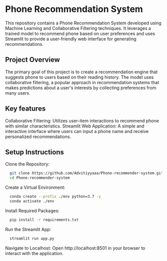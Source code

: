 
# Phone Recommendation System

This repository contains a Phone Recommendation System developed using Machine Learning and Collaborative Filtering techniques. It leverages a trained model to recommend phone based on user preferences and uses Streamlit to provide a user-friendly web interface for generating recommendations.



## Project Overview
The primary goal of this project is to create a recommendation engine that suggests phone to users based on their reading history. The model uses collaborative filtering, a popular approach in recommendation systems that makes predictions about a user's interests by collecting preferences from many users.
## Key features
Collaborative Filtering: Utilizes user-item interactions to recommend phone with similar characteristics.
Streamlit Web Application: A simple and interactive interface where users can input a phone name and receive personalized recommendations.
## Setup Instructions

Clone the Repository:

```bash
  git clone https://github.com/Advitiyyaaa/Phone-recommender-system.git
  cd Phone-recommender-system
```
Create a Virtual Environment:

```bash
  conda create --prefix ./env python=3.7 -y
  conda activate ./env
```
Install Required Packages:
```bash
  pip install -r requirements.txt
```
Run the Streamlit App:
```bash
  streamlit run app.py

```
Navigate to Localhost: Open http://localhost:8501 in your browser to interact with the application.
